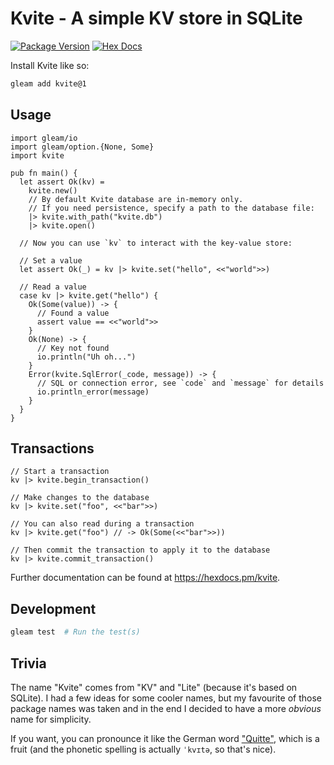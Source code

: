 # Kvite - A simple KV store in SQLite

[![Package Version](https://img.shields.io/hexpm/v/kvite)](https://hex.pm/packages/kvite)
[![Hex Docs](https://img.shields.io/badge/hex-docs-ffaff3)](https://hexdocs.pm/kvite/)

Install Kvite like so:

```sh
gleam add kvite@1
```

## Usage

```gleam
import gleam/io
import gleam/option.{None, Some}
import kvite

pub fn main() {
  let assert Ok(kv) =
    kvite.new()
    // By default Kvite database are in-memory only.
    // If you need persistence, specify a path to the database file:
    |> kvite.with_path("kvite.db")
    |> kvite.open()

  // Now you can use `kv` to interact with the key-value store:

  // Set a value
  let assert Ok(_) = kv |> kvite.set("hello", <<"world">>)

  // Read a value
  case kv |> kvite.get("hello") {
    Ok(Some(value)) -> {
      // Found a value
      assert value == <<"world">>
    }
    Ok(None) -> {
      // Key not found
      io.println("Uh oh...")
    }
    Error(kvite.SqlError(_code, message)) -> {
      // SQL or connection error, see `code` and `message` for details
      io.println_error(message)
    }
  }
}
```

## Transactions

```gleam
// Start a transaction
kv |> kvite.begin_transaction()

// Make changes to the database
kv |> kvite.set("foo", <<"bar">>)

// You can also read during a transaction
kv |> kvite.get("foo") // -> Ok(Some(<<"bar">>))

// Then commit the transaction to apply it to the database
kv |> kvite.commit_transaction()
```

Further documentation can be found at <https://hexdocs.pm/kvite>.

## Development

```sh
gleam test  # Run the test(s)
```

## Trivia

The name "Kvite" comes from "KV" and "Lite" (because it's based on SQLite). I had a few ideas for some cooler names,
but my favourite of those package names was taken and in the end I decided to have a more _obvious_ name for simplicity.

If you want, you can pronounce it like the German word ["Quitte"](https://de.wikipedia.org/wiki/Quitte),
which is a fruit (and the phonetic spelling is actually `ˈkvɪtə`, so that's nice).
